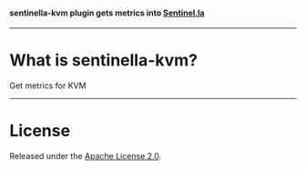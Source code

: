 #### sentinella-kvm plugin gets metrics into [Sentinel.la](https://www.sentinel.la)

-----

# What is sentinella-kvm?

Get metrics for KVM

-----


# License

Released under the [Apache License 2.0](http://www.apache.org/licenses/LICENSE-2.0.html).

